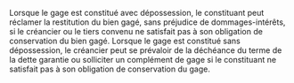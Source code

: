 Lorsque le gage est constitué avec dépossession, le constituant peut réclamer la
restitution du bien gagé, sans préjudice de dommages-intérêts, si le créancier ou le tiers
convenu ne satisfait pas à son obligation de conservation du bien gagé.
Lorsque le gage est constitué sans dépossession, le créancier peut se prévaloir de la déchéance
du terme de la dette garantie ou solliciter un complément de gage si le constituant ne satisfait
pas à son obligation de conservation du gage.